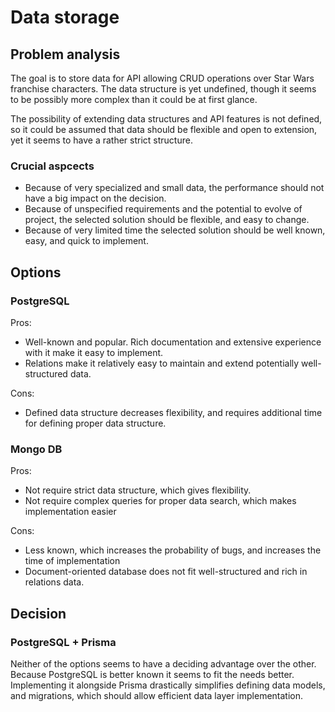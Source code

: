 # Data storage

## Problem analysis

The goal is to store data for API allowing CRUD operations over Star Wars franchise characters. The data structure is yet undefined, though it seems to be possibly more complex than it could be at first glance. 

The possibility of extending data structures and API features is not defined, so it could be assumed that data should be flexible and open to extension, yet it seems to have a rather strict structure.

### Crucial aspcects

- Because of very specialized and small data, the performance should not have a big impact on the decision.
- Because of unspecified requirements and the potential to evolve of project, the selected solution should be flexible, and easy to change.
- Because of very limited time the selected solution should be well known, easy, and quick to implement.

## Options

### PostgreSQL

Pros:
- Well-known and popular. Rich documentation and extensive experience with it make it easy to implement.
- Relations make it relatively easy to maintain and extend potentially well-structured data.

Cons:
 - Defined data structure decreases flexibility, and requires additional time for defining proper data structure.  

### Mongo DB

Pros:
- Not require strict data structure, which gives flexibility.
- Not require complex queries for proper data search, which makes implementation easier

Cons:
 - Less known, which increases the probability of bugs, and increases the time of implementation
- Document-oriented database does not fit well-structured and rich in relations data.

## Decision

### PostgreSQL + Prisma

Neither of the options seems to have a deciding advantage over the other. Because PostgreSQL is better known it seems to fit the needs better. Implementing it alongside Prisma drastically simplifies defining data models, and migrations, which should allow efficient data layer implementation. 